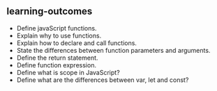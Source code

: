 ## learning-outcomes

- Define javaScript functions.
- Explain why to use functions.
- Explain how to declare and call functions.
- State the differences between function parameters and arguments.
- Define the return statement.
- Define function expression.
- Define what is scope in JavaScript?
- Define what are the differences between var, let and const?

